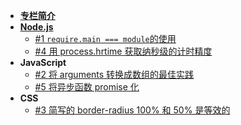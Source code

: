 
- [**专栏简介**](/)
- [**Node.js**](/nodejs/intro.md)
  - [#1 `require.main === module`的使用](/nodejs/require_main.md)
  - [#4 用 process.hrtime 获取纳秒级的计时精度](/nodejs/process_hrtime.md)
- **JavaScript**
  - [#2 将 arguments 转换成数组的最佳实践](/javascript/arguments_to_array.md)
  - [#5 将异步函数 promise 化](/javascript/promisify.md)
- **CSS**
  - [#3 简写的 border-radius 100% 和 50% 是等效的](/css/border_radius_overlapping.md)